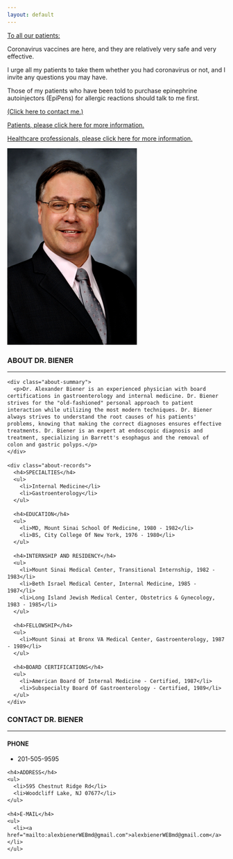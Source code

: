 ```yaml
---
layout: default
---
```


<a class="anchor" id="home"></a>

<div class="covid-alert-frontpage">
  <p><u>To all our patients:</u></p>
  <p>Coronavirus vaccines are here, and they are relatively very safe and very effective.</p>
  <p>I urge all my patients to take them whether you had coronavirus or not, and I invite any questions you may have.</p>
  <p>Those of my patients who have been told to purchase epinephrine autoinjectors (EpiPens) for allergic reactions should talk to me first.</p>
  <p><a href="https://www.alexbienermd.com/#contact">(Click here to contact me.)</a></p>
  <p><a href="https://www.alexbienermd.com/COVID-19-for-patients">Patients, please click here for more information.</a></p>
  <p><a href="https://www.alexbienermd.com/COVID-19-for-healthcare-professionals">Healthcare professionals, please click here for more information.</a></p>
</div>

<div class="home container">
  <img src="./Alexander-Biener.png" alt="Dr. Alex Biener, MD">
</div>

<a class="anchor" id="about"></a>

<div class="about container">
  <div class="container-heading">
    <h3>ABOUT DR. BIENER</h3>
    <hr>
  </div>

  <div class="about-content">

    <div class="about-summary">
      <p>Dr. Alexander Biener is an experienced physician with board certifications in gastroenterology and internal medicine. Dr. Biener strives for the "old-fashioned" personal approach to patient interaction while utilizing the most modern techniques. Dr. Biener always strives to understand the root causes of his patients' problems, knowing that making the correct diagnoses ensures effective treatments. Dr. Biener is an expert at endoscopic diagnosis and treatment, specializing in Barrett's esophagus and the removal of colon and gastric polyps.</p>
    </div>

    <div class="about-records">
      <h4>SPECIALTIES</h4>
      <ul>
        <li>Internal Medicine</li>
        <li>Gastroenterology</li>
      </ul>

      <h4>EDUCATION</h4>
      <ul>
        <li>MD, Mount Sinai School Of Medicine, 1980 - 1982</li>
        <li>BS, City College Of New York, 1976 - 1980</li>
      </ul>

      <h4>INTERNSHIP AND RESIDENCY</h4>
      <ul>
        <li>Mount Sinai Medical Center, Transitional Internship, 1982 - 1983</li>
        <li>Beth Israel Medical Center, Internal Medicine, 1985 - 1987</li>
        <li>Long Island Jewish Medical Center, Obstetrics & Gynecology, 1983 - 1985</li>
      </ul>

      <h4>FELLOWSHIP</h4>
      <ul>
        <li>Mount Sinai at Bronx VA Medical Center, Gastroenterology, 1987 - 1989</li>
      </ul>

      <h4>BOARD CERTIFICATIONS</h4>
      <ul>
        <li>American Board Of Internal Medicine - Certified, 1987</li>
        <li>Subspecialty Board Of Gastroenterology - Certified, 1989</li>
      </ul>
    </div>

  </div>
</div>

<a class="anchor" id="contact"></a>

<div class="contact container">
  <div class="container-heading">
    <h3>CONTACT DR. BIENER</h3>
    <hr>
  </div>

  <div class="contact-content">
    <h4>PHONE</h4>
    <ul>
      <li>201-505-9595</li>
    </ul>

    <h4>ADDRESS</h4>
    <ul>
      <li>595 Chestnut Ridge Rd</li>
      <li>Woodcliff Lake, NJ 07677</li>
    </ul>

    <h4>E-MAIL</h4>
    <ul>
      <li><a href="mailto:alexbienerWEBmd@gmail.com">alexbienerWEBmd@gmail.com</a></li>
    </ul>

  </div>
</div>
